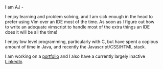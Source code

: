 I am AJ -

I enjoy learning and problem solving, and I am sick enough in the head to prefer using Vim over an IDE most of the time. 
As soon as I figure out how to write an adequate vimscript to handle most of the extra things an IDE does it will be all the time!

I enjoy low level programming, particularly with C, but have spent a copious amount of time in Java, and recently the Javascript/CSS/HTML stack.

I am working on a [portfolio](https://segedi-uw.github.io/) and I also have a currently largely inactive [LinkedIn](https://www.linkedin.com/in/anthony-segedi-5a6036142?lipi=urn%3Ali%3Apage%3Ad_flagship3_profile_view_base_contact_details%3BB4JT1nwARLi4o6CYjiD8hQ%3D%3D).

<!---
segedi-UW/segedi-UW is a ✨ special ✨ repository because its `README.md` (this file) appears on your GitHub profile.
You can click the Preview link to take a look at your changes.
--->
